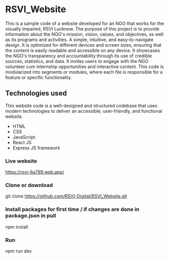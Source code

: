 # RSVI_Website
This is a sample code of a website developed for an NGO that works for the visually impaired, RSVI Lucknow. The purpose of this project is to provide information about the NGO's mission, vision, values, and objectives, as well as its programs and activities. A simple, intuitive, and easy-to-navigate design. It is optimized for different devices and screen sizes, ensuring that the content is easily readable and accessible on any device. It showcases the NGO's transparency and accountability through its use of credible sources, statistics, and data. It invites users to engage with the NGO volunteer cum internship opportunities and interactive content. This code is modularized into segments or modules, where each file is responsible for a feature or specific functionality.
## Technologies used
This website code is a well-designed and structured codebase that uses modern technologies to deliver an accessible, user-friendly, and functional website.
* HTML
* CSS
* JavaScript
* React JS
* Express JS framework
### Live website
https://rsvi-6a789.web.app/
### Clone or download
git clone https://github.com/RSVI-Digital/RSVI_Website.git
### Install packages for first time / if changes are done in package.json in pull
npm install
### Run
npm run dev
